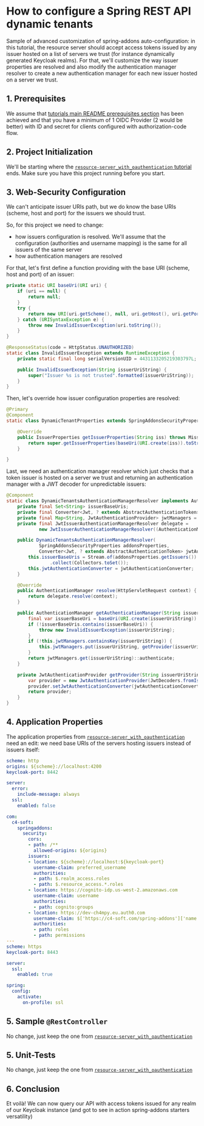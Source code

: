 # How to configure a Spring REST API dynamic tenants
Sample of advanced customization of spring-addons auto-configuration: in this tutorial, the resource server should accept access tokens issued by any issuer hosted on a list of servers we trust (for instance dynamically generated Keycloak realms). For that, we'll customize the way issuer properties are resolved and also modify the authentication manager resolver to create a new authentication manager for each new issuer hosted on a server we trust.

## 1. Prerequisites
We assume that [tutorials main README prerequisites section](https://github.com/ch4mpy/spring-addons/tree/master/samples/tutorials#prerequisites) has been achieved and that you have a minimum of 1 OIDC Provider (2 would be better) with ID and secret for clients configured with authorization-code flow.

## 2. Project Initialization
We'll be starting where the [`resource-server_with_oauthentication` tutorial](https://github.com/ch4mpy/spring-addons/tree/master/samples/tutorials/resource-server_with_oauthentication) ends. Make sure you have this project running before you start.

## 3. Web-Security Configuration
We can't anticipate issuer URIs path, but we do know the base URIs (scheme, host and port) for the issuers we should trust.

So, for this project we need to change:
- how issuers configuration is resolved. We'll assume that the configuration (authorities and username mapping) is the same for all issuers of the same server
- how authentication managers are resolved

For that, let's first define a function providing with the base URI (scheme, host and port) of an issuer:
```java
private static URI baseUri(URI uri) {
	if (uri == null) {
		return null;
	}
	try {
		return new URI(uri.getScheme(), null, uri.getHost(), uri.getPort(), null, null, null);
	} catch (URISyntaxException e) {
		throw new InvalidIssuerException(uri.toString());
	}
}

@ResponseStatus(code = HttpStatus.UNAUTHORIZED)
static class InvalidIssuerException extends RuntimeException {
	private static final long serialVersionUID = 4431133205219303797L;

	public InvalidIssuerException(String issuerUriString) {
		super("Issuer %s is not trusted".formatted(issuerUriString));
	}
}
```
Then, let's override how issuer configuration properties are resolved:
```java
@Primary
@Component
static class DynamicTenantProperties extends SpringAddonsSecurityProperties {

	@Override
	public IssuerProperties getIssuerProperties(String iss) throws MissingAuthorizationServerConfigurationException {
		return super.getIssuerProperties(baseUri(URI.create(iss)).toString());
	}

}
```
Last, we need an authentication manager resolver which just checks that a token issuer is hosted on a server we trust and returning an authentication manager with a JWT decoder for unpredictable issuers:
```java
@Component
static class DynamicTenantsAuthenticationManagerResolver implements AuthenticationManagerResolver<HttpServletRequest> {
	private final Set<String> issuerBaseUris;
	private final Converter<Jwt, ? extends AbstractAuthenticationToken> jwtAuthenticationConverter;
	private final Map<String, JwtAuthenticationProvider> jwtManagers = new ConcurrentHashMap<>();
	private final JwtIssuerAuthenticationManagerResolver delegate =
			new JwtIssuerAuthenticationManagerResolver((AuthenticationManagerResolver<String>) this::getAuthenticationManager);

	public DynamicTenantsAuthenticationManagerResolver(
			SpringAddonsSecurityProperties addonsProperties,
			Converter<Jwt, ? extends AbstractAuthenticationToken> jwtAuthenticationConverter) {
		this.issuerBaseUris = Stream.of(addonsProperties.getIssuers()).map(IssuerProperties::getLocation).map(WebSecurityConfig::baseUri).map(URI::toString)
				.collect(Collectors.toSet());
		this.jwtAuthenticationConverter = jwtAuthenticationConverter;
	}

	@Override
	public AuthenticationManager resolve(HttpServletRequest context) {
		return delegate.resolve(context);
	}

	public AuthenticationManager getAuthenticationManager(String issuerUriString) {
		final var issuerBaseUri = baseUri(URI.create(issuerUriString)).toString();
		if (!issuerBaseUris.contains(issuerBaseUri)) {
			throw new InvalidIssuerException(issuerUriString);
		}
		if (!this.jwtManagers.containsKey(issuerUriString)) {
			this.jwtManagers.put(issuerUriString, getProvider(issuerUriString));
		}
		return jwtManagers.get(issuerUriString)::authenticate;
	}

	private JwtAuthenticationProvider getProvider(String issuerUriString) {
		var provider = new JwtAuthenticationProvider(JwtDecoders.fromIssuerLocation(issuerUriString));
		provider.setJwtAuthenticationConverter(jwtAuthenticationConverter);
		return provider;
	}
}
```

## 4. Application Properties
The application properties from [`resource-server_with_oauthentication`](https://github.com/ch4mpy/spring-addons/tree/master/samples/tutorials/resource-server_with_oauthentication) need an edit: we need base URIs of the servers hosting issuers instead of issuers itself:
```yaml
scheme: http
origins: ${scheme}://localhost:4200
keycloak-port: 8442

server:
  error:
    include-message: always
  ssl:
    enabled: false

com:
  c4-soft:
    springaddons:
      security:
        cors:
        - path: /**
          allowed-origins: ${origins}
        issuers:
        - location: ${scheme}://localhost:${keycloak-port}
          username-claim: preferred_username
          authorities:
          - path: $.realm_access.roles
          - path: $.resource_access.*.roles
        - location: https://cognito-idp.us-west-2.amazonaws.com
          username-claim: username
          authorities:
          - path: cognito:groups
        - location: https://dev-ch4mpy.eu.auth0.com
          username-claim: $['https://c4-soft.com/spring-addons']['name']
          authorities:
          - path: roles
          - path: permissions
---
scheme: https
keycloak-port: 8443

server:
  ssl:
    enabled: true

spring:
  config:
    activate:
      on-profile: ssl
```

## 5. Sample `@RestController`
No change, just keep the one from [`resource-server_with_oauthentication`](https://github.com/ch4mpy/spring-addons/tree/master/samples/tutorials/resource-server_with_oauthentication)

## 5. Unit-Tests
No change, just keep the one from [`resource-server_with_oauthentication`](https://github.com/ch4mpy/spring-addons/tree/master/samples/tutorials/resource-server_with_oauthentication)

## 6. Conclusion
Et voilà! We can now query our API with access tokens issued for any realm of our Keycloak instance (and got to see in action spring-addons starters versatility)
